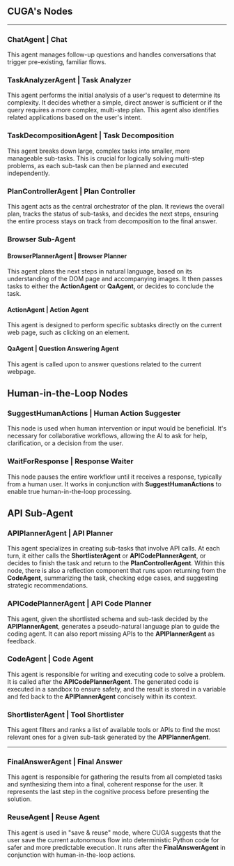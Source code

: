 ## CUGA's Nodes
---

### **ChatAgent | Chat**

This agent manages follow-up questions and handles conversations that trigger pre-existing, familiar flows.


### **TaskAnalyzerAgent | Task Analyzer**

This agent performs the initial analysis of a user's request to determine its complexity. It decides whether a simple, direct answer is sufficient or if the query requires a more complex, multi-step plan. This agent also identifies related applications based on the user's intent.


### **TaskDecompositionAgent | Task Decomposition**

This agent breaks down large, complex tasks into smaller, more manageable sub-tasks. This is crucial for logically solving multi-step problems, as each sub-task can then be planned and executed independently.


### **PlanControllerAgent | Plan Controller**

This agent acts as the central orchestrator of the plan. It reviews the overall plan, tracks the status of sub-tasks, and decides the next steps, ensuring the entire process stays on track from decomposition to the final answer.


### Browser Sub-Agent


#### **BrowserPlannerAgent | Browser Planner**

This agent plans the next steps in natural language, based on its understanding of the DOM page and accompanying images. It then passes tasks to either the **ActionAgent** or **QaAgent**, or decides to conclude the task.


#### **ActionAgent | Action Agent**

This agent is designed to perform specific subtasks directly on the current web page, such as clicking on an element.


#### **QaAgent | Question Answering Agent**

This agent is called upon to answer questions related to the current webpage.


## Human-in-the-Loop Nodes


### **SuggestHumanActions | Human Action Suggester**

This node is used when human intervention or input would be beneficial. It's necessary for collaborative workflows, allowing the AI to ask for help, clarification, or a decision from the user.


### **WaitForResponse | Response Waiter**

This node pauses the entire workflow until it receives a response, typically from a human user. It works in conjunction with **SuggestHumanActions** to enable true human-in-the-loop processing.


## API Sub-Agent


### **APIPlannerAgent | API Planner**

This agent specializes in creating sub-tasks that involve API calls. At each turn, it either calls the **ShortlisterAgent** or **APICodePlannerAgent**, or decides to finish the task and return to the **PlanControllerAgent**. Within this node, there is also a reflection component that runs upon returning from the **CodeAgent**, summarizing the task, checking edge cases, and suggesting strategic recommendations.


### **APICodePlannerAgent | API Code Planner**

This agent, given the shortlisted schema and sub-task decided by the **APIPlannerAgent**, generates a pseudo-natural language plan to guide the coding agent. It can also report missing APIs to the **APIPlannerAgent** as feedback.


### **CodeAgent | Code Agent**

This agent is responsible for writing and executing code to solve a problem. It is called after the **APICodePlannerAgent**. The generated code is executed in a sandbox to ensure safety, and the result is stored in a variable and fed back to the **APIPlannerAgent** concisely within its context.


### **ShortlisterAgent | Tool Shortlister**

This agent filters and ranks a list of available tools or APIs to find the most relevant ones for a given sub-task generated by the **APIPlannerAgent**.

---

### **FinalAnswerAgent | Final Answer**

This agent is responsible for gathering the results from all completed tasks and synthesizing them into a final, coherent response for the user. It represents the last step in the cognitive process before presenting the solution.

### **ReuseAgent | Reuse Agent**

This agent is used in "save & reuse" mode, where CUGA suggests that the user save the current autonomous flow into deterministic Python code for safer and more predictable execution. It runs after the **FinalAnswerAgent** in conjunction with human-in-the-loop actions.

